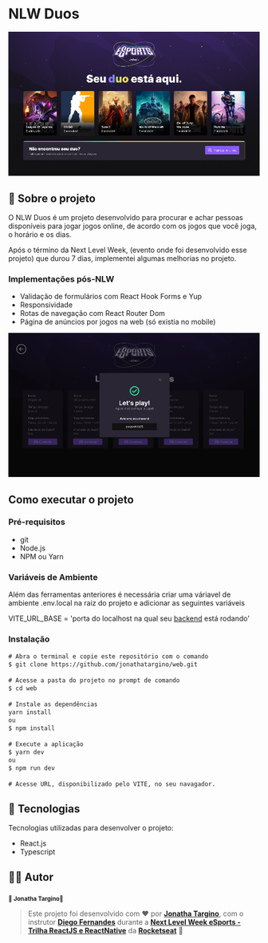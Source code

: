 # NLW Duos

![homepage](https://github.com/jonathatargino/web/blob/main/assets/homepage.png)

## 🧐 Sobre o projeto

O NLW Duos é um projeto desenvolvido para procurar e achar pessoas disponíveis para jogar jogos online, de acordo com os jogos que você joga, o horário e os dias.

Após o término da Next Level Week, (evento onde foi desenvolvido esse projeto) que durou 7 dias, implementei algumas melhorias no projeto.

### Implementações pós-NLW

- Validação de formulários com React Hook Forms e Yup
- Responsividade
- Rotas de navegação com React Router Dom
- Página de anúncios por jogos na web (só existia no mobile)

![match modal](https://github.com/jonathatargino/web/blob/main/assets/match_modal.png)

## Como executar o projeto
### Pré-requisitos
- git 
- Node.js
- NPM ou Yarn

### Variáveis de Ambiente
Além das ferramentas anteriores é necessária criar uma váriavel de ambiente .env.local na raiz do projeto e adicionar as seguintes variáveis

VITE_URL_BASE = 'porta do localhost na qual seu <a href="https://github.com/jonathatargino/server">backend</a> está rodando'


### Instalação
```
# Abra o terminal e copie este repositório com o comando
$ git clone https://github.com/jonathatargino/web.git

# Acesse a pasta do projeto no prompt de comando 
$ cd web

# Instale as dependências
yarn install
ou
$ npm install

# Execute a aplicação
$ yarn dev
ou
$ npm run dev

# Acesse URL, disponibilizado pelo VITE, no seu navagador.
```

## 🚀 Tecnologias 
Tecnologias utilizadas para desenvolver o projeto:
- React.js
- Typescript

## 🦸‍♂️ **Autor**

<p>
 <sub><strong>🌟 Jonatha Targino🌟</strong></sub>
</p>

>Este projeto foi desenvolvido com ❤️ por **[Jonatha Targino](https://github.com/jonathaTargino)**, com o instrutor **[Diego Fernandes](https://www.linkedin.com/in/diego-schell-fernandes/)** durante a **[Next Level Week eSports - Trilha ReactJS e ReactNative](https://nextlevelweek.com/)** da **[Rocketseat](https://rocketseat.com.br)** 💜<br> 
